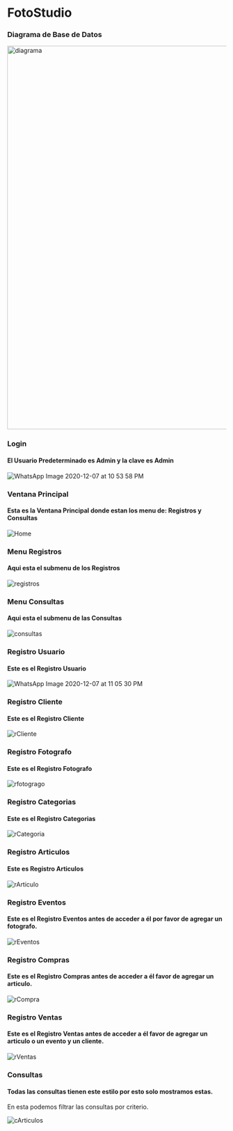 # FotoStudio

### Diagrama de Base de Datos
<img width="881" alt="diagrama" src="https://user-images.githubusercontent.com/59875640/101432052-862e2b80-38de-11eb-8116-513168afb9fd.png">

### Login
#### El Usuario Predeterminado es Admin y la clave es Admin
![WhatsApp Image 2020-12-07 at 10 53 58 PM](https://user-images.githubusercontent.com/59875640/101432746-cc37bf00-38df-11eb-8eed-64803abf696a.jpeg)


### Ventana Principal
#### Esta es la Ventana Principal donde estan los menu de: Registros y Consultas
![Home](https://user-images.githubusercontent.com/59875640/101432361-140a1680-38df-11eb-94a1-da9230149b32.PNG)

### Menu Registros
#### Aqui esta el submenu de los Registros

![registros](https://user-images.githubusercontent.com/59875640/101432991-4405e980-38e0-11eb-8ed5-84e4e40d316f.PNG)

### Menu Consultas
#### Aqui esta el submenu de las Consultas
![consultas](https://user-images.githubusercontent.com/59875640/101433070-6ac42000-38e0-11eb-94bc-b11a70c4708c.PNG)
 
 ### Registro Usuario
 #### Este es el Registro Usuario
 
 ![WhatsApp Image 2020-12-07 at 11 05 30 PM](https://user-images.githubusercontent.com/59875640/101434560-26854f80-38e1-11eb-8165-36c11a68acc4.jpeg)

 
 ### Registro Cliente
 #### Este es el Registro Cliente
 
 ![rCliente](https://user-images.githubusercontent.com/59875640/101433640-dc9c6980-38e0-11eb-9340-eb577c9852eb.PNG)

### Registro Fotografo
#### Este es el Registro Fotografo
![rfotogrago](https://user-images.githubusercontent.com/59875640/101434761-8aa81380-38e1-11eb-8d93-075ef90c24fe.PNG)

### Registro Categorias
#### Este es el Registro Categorias

![rCategoria](https://user-images.githubusercontent.com/59875640/101434870-bf1bcf80-38e1-11eb-895e-7bcb20eb15b4.PNG)

### Registro Articulos
#### Este es Registro Articulos

![rArticulo](https://user-images.githubusercontent.com/59875640/101435052-073af200-38e2-11eb-84ea-152f0dec1d82.PNG)

### Registro Eventos
#### Este es el Registro Eventos antes de acceder a él por favor de agregar un fotografo.
![rEventos](https://user-images.githubusercontent.com/59875640/101435205-508b4180-38e2-11eb-879e-4e236a67cfc1.PNG)


### Registro Compras
#### Este es el Registro Compras antes de acceder a él favor de agregar un articulo.

![rCompra](https://user-images.githubusercontent.com/59875640/101435471-c7c0d580-38e2-11eb-8c29-fe5aa93ffdce.PNG)


### Registro Ventas
#### Este es el Registro Ventas antes de acceder a él favor de agregar un articulo o un evento y un cliente.


![rVentas](https://user-images.githubusercontent.com/59875640/101435525-de672c80-38e2-11eb-9b8f-39218b2eafd4.PNG)


### Consultas
#### Todas las consultas tienen este estilo por esto solo mostramos estas.

En esta podemos filtrar las consultas por criterio.

![cArticulos](https://user-images.githubusercontent.com/59875640/101435631-0eaecb00-38e3-11eb-87b6-8a5b90e1b17d.PNG)
